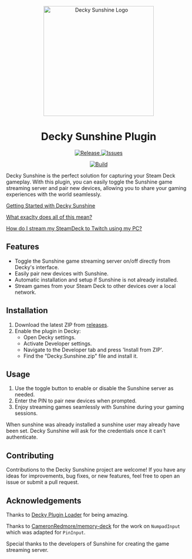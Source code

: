 <div align="center">
  <img height="300px" width="auto" src="https://github.com/s0t7x/decky-sunshine/assets/11461553/bb174ec3-b6d4-499b-8eeb-43a0664b3f47" alt="Decky Sunshine Logo" />
  <h1>Decky Sunshine Plugin</h1>
  <p>
    <a href="https://github.com/s0t7x/decky-sunshine/releases/latest" target="_blank">
      <img src="https://img.shields.io/github/v/release/s0t7x/decky-sunshine?style=flat-square&include_prereleases&logo=github&_=0" alt="Release" />
    </a>
    <a href="https://github.com/s0t7x/decky-sunshine/issues" target="_blank">
      <img src="https://img.shields.io/github/issues/s0t7x/decky-sunshine?style=flat-square" alt="Issues" />
    </a>

[![Build](https://github.com/s0t7x/decky-sunshine/actions/workflows/main.yml/badge.svg)](https://github.com/s0t7x/decky-sunshine/actions/workflows/main.yml)
    
  </p>
</div>

Decky Sunshine is the perfect solution for capturing your Steam Deck gameplay. With this plugin, you can easily toggle the Sunshine game streaming server and pair new devices, allowing you to share your gaming experiences with the world seamlessly.

[Getting Started with Decky Sunshine](https://github.com/s0t7x/decky-sunshine/blob/main/docs/getting_started.md)

[What exaclty does all of this mean?](https://github.com/s0t7x/decky-sunshine/blob/main/docs/about.md)

[How do I stream my SteamDeck to Twitch using my PC?](https://github.com/s0t7x/decky-sunshine/blob/main/docs/platform_streaming.md)

## Features

- Toggle the Sunshine game streaming server on/off directly from Decky's interface.
- Easily pair new devices with Sunshine.
- Automatic installation and setup if Sunshine is not already installed.
- Stream games from your Steam Deck to other devices over a local network.

## Installation

1. Download the latest ZIP from [releases](https://github.com/s0t7x/decky-sunshine/releases/latest).
2. Enable the plugin in Decky:
   - Open Decky settings.
   - Activate Developer settings.
   - Navigate to the Developer tab and press 'Install from ZIP'.
   - Find the "Decky.Sunshine.zip" file and install it.

## Usage

1. Use the toggle button to enable or disable the Sunshine server as needed.
2. Enter the PIN to pair new devices when prompted.
3. Enjoy streaming games seamlessly with Sunshine during your gaming sessions.

When sunshine was already installed a sunshine user may already have been set.
Decky Sunshine will ask for the credentials once it can't authenticate.

## Contributing

Contributions to the Decky Sunshine project are welcome! If you have any ideas for improvements, bug fixes, or new features, feel free to open an issue or submit a pull request.

## Acknowledgements

Thanks to [Decky Plugin Loader](https://decky.xyz/) for being amazing.

Thanks to [CameronRedmore/memory-deck](https://github.com/CameronRedmore/memory-deck) for the work on `NumpadInput` which was adapted for `PinInput`.

Special thanks to the developers of Sunshine for creating the game streaming server.
